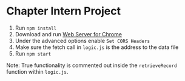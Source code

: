 # Chapter Intern Project

1. Run `npm install`
2. Download and run [Web Server for Chrome](https://chrome.google.com/webstore/detail/web-server-for-chrome/ofhbbkphhbklhfoeikjpcbhemlocgigb)
3. Under the advanced options enable `Set CORS Headers`
4. Make sure the fetch call in `logic.js` is the address to the data file
5. Run `npm start`

Note: True functionality is commented out inside the `retrieveRecord` function within `logic.js`.